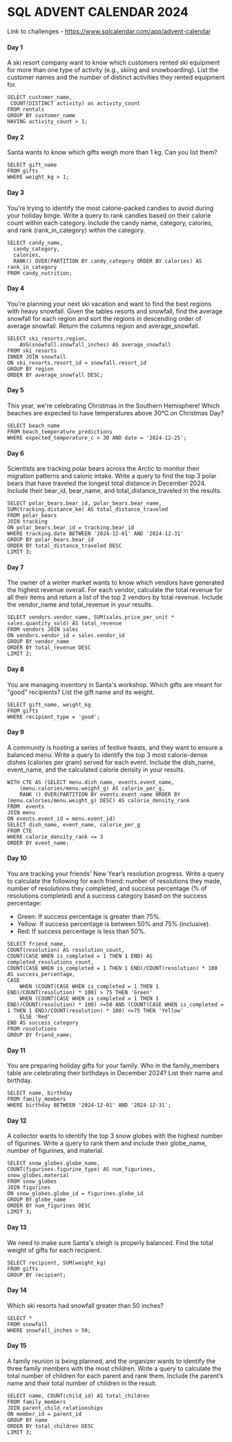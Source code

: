 # SQL ADVENT CALENDAR 2024
Link to challenges - https://www.sqlcalendar.com/app/advent-calendar

#### Day 1
A ski resort company want to know which customers rented ski equipment for more than one type of activity (e.g., skiing and snowboarding). List the customer names and the number of distinct activities they rented equipment for.
```
SELECT customer_name,
 COUNT(DISTINCT activity) as activity_count
FROM rentals
GROUP BY customer_name
HAVING activity_count > 1;
```

#### Day 2
Santa wants to know which gifts weigh more than 1 kg. Can you list them?
```
SELECT gift_name
FROM gifts
WHERE weight_kg > 1;
```

#### Day 3
You’re trying to identify the most calorie-packed candies to avoid during your holiday binge. Write a query to rank candies based on their calorie count within each category. Include the candy name, category, calories, and rank (rank_in_category) within the category.
```
SELECT candy_name, 
  candy_category,
  calories,
  RANK() OVER(PARTITION BY candy_category ORDER BY calories) AS rank_in_category
FROM candy_nutrition;
```

#### Day 4
You’re planning your next ski vacation and want to find the best regions with heavy snowfall. Given the tables resorts and snowfall, find the average snowfall for each region and sort the regions in descending order of average snowfall. Return the columns region and average_snowfall.
```
SELECT ski_resorts.region,
    AVG(snowfall.snowfall_inches) AS average_snowfall
FROM ski_resorts 
INNER JOIN snowfall 
ON ski_resorts.resort_id = snowfall.resort_id
GROUP BY region
ORDER BY average_snowfall DESC;
```

#### Day 5
This year, we're celebrating Christmas in the Southern Hemisphere! Which beaches are expected to have temperatures above 30°C on Christmas Day?
```
SELECT beach_name 
FROM beach_temperature_predictions 
WHERE expected_temperature_c > 30 AND date = '2024-12-25';
```

#### Day 6
Scientists are tracking polar bears across the Arctic to monitor their migration patterns and caloric intake. Write a query to find the top 3 polar bears that have traveled the longest total distance in December 2024. Include their bear_id, bear_name, and total_distance_traveled in the results.
```
SELECT polar_bears.bear_id, polar_bears.bear_name, SUM(tracking.distance_km) AS total_distance_traveled
FROM polar_bears
JOIN tracking
ON polar_bears.bear_id = tracking.bear_id
WHERE tracking.date BETWEEN '2024-12-01' AND '2024-12-31'
GROUP BY polar_bears.bear_id
ORDER BY total_distance_traveled DESC
LIMIT 3;
```

#### Day 7
The owner of a winter market wants to know which vendors have generated the highest revenue overall. For each vendor, calculate the total revenue for all their items and return a list of the top 2 vendors by total revenue. Include the vendor_name and total_revenue in your results.
```
SELECT vendors.vendor_name, SUM(sales.price_per_unit * sales.quantity_sold) AS total_revenue
FROM vendors JOIN sales
ON vendors.vendor_id = sales.vendor_id
GROUP BY vendor_name
ORDER BY total_revenue DESC
LIMIT 2;
```

#### Day 8
You are managing inventory in Santa's workshop. Which gifts are meant for "good" recipients? List the gift name and its weight.
```
SELECT gift_name, weight_kg
FROM gifts
WHERE recipient_type = 'good';
```

#### Day 9
A community is hosting a series of festive feasts, and they want to ensure a balanced menu. Write a query to identify the top 3 most calorie-dense dishes (calories per gram) served for each event. Include the dish_name, event_name, and the calculated calorie density in your results.
```
WITH CTE AS (SELECT menu.dish_name, events.event_name, 
    (menu.calories/menu.weight_g) AS calorie_per_g,
    RANK () OVER(PARTITION BY events.event_name ORDER BY (menu.calories/menu.weight_g) DESC) AS calorie_density_rank
FROM  events 
JOIN menu
ON events.event_id = menu.event_id)
SELECT dish_name, event_name, calorie_per_g
FROM CTE
WHERE calorie_density_rank <= 3
ORDER BY event_name;
```

#### Day 10
You are tracking your friends' New Year’s resolution progress. Write a query to calculate the following for each friend: number of resolutions they made, number of resolutions they completed, and success percentage (% of resolutions completed) and a success category based on the success percentage:
- Green: If success percentage is greater than 75%.
- Yellow: If success percentage is between 50% and 75% (inclusive).
- Red: If success percentage is less than 50%.
```
SELECT friend_name, 
COUNT(resolution) AS resolution_count,
COUNT(CASE WHEN is_completed = 1 THEN 1 END) AS completed_resolutions_count,
COUNT(CASE WHEN is_completed = 1 THEN 1 END)/COUNT(resolution) * 100 AS success_percentage,
CASE 
    WHEN (COUNT(CASE WHEN is_completed = 1 THEN 1 END)/COUNT(resolution) * 100) > 75 THEN 'Green'
    WHEN (COUNT(CASE WHEN is_completed = 1 THEN 1 END)/COUNT(resolution) * 100) >=50 AND (COUNT(CASE WHEN is_completed = 1 THEN 1 END)/COUNT(resolution) * 100) <=75 THEN 'Yellow'
    ELSE 'Red'
END AS success_category
FROM resolutions
GROUP BY friend_name;
```

#### Day 11
You are preparing holiday gifts for your family. Who in the family_members table are celebrating their birthdays in December 2024? List their name and birthday.
```
SELECT name, birthday 
FROM family_members
WHERE birthday BETWEEN '2024-12-01' AND '2024-12-31';
```

#### Day 12
A collector wants to identify the top 3 snow globes with the highest number of figurines. Write a query to rank them and include their globe_name, number of figurines, and material.
```
SELECT snow_globes.globe_name,
COUNT(figurines.figurine_type) AS num_figurines,
snow_globes.material
FROM snow_globes 
JOIN figurines
ON snow_globes.globe_id = figurines.globe_id
GROUP BY globe_name
ORDER BY num_figurines DESC
LIMIT 3;
```

#### Day 13
We need to make sure Santa's sleigh is properly balanced. Find the total weight of gifts for each recipient.
```
SELECT recipient, SUM(weight_kg) 
FROM gifts
GROUP BY recipient;
```

#### Day 14
Which ski resorts had snowfall greater than 50 inches?
```
SELECT * 
FROM snowfall
WHERE snowfall_inches > 50;
```

#### Day 15
A family reunion is being planned, and the organizer wants to identify the three family members with the most children. Write a query to calculate the total number of children for each parent and rank them. Include the parent’s name and their total number of children in the result.
```
SELECT name, COUNT(child_id) AS total_children
FROM family_members
JOIN parent_child_relationships 
ON member_id = parent_id
GROUP BY name
ORDER BY total_children DESC
LIMIT 3;
```
